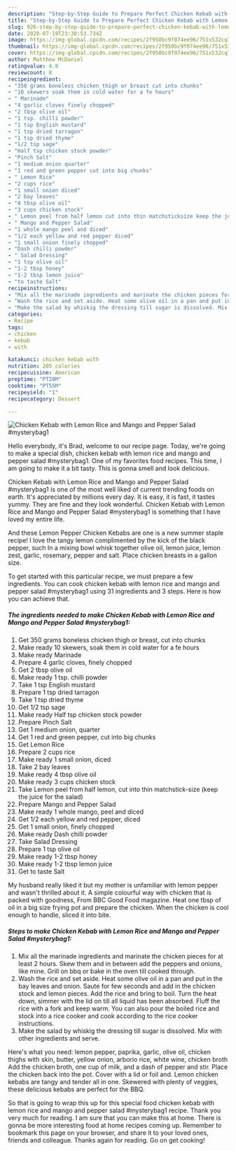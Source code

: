 ```yaml
---
description: "Step-by-Step Guide to Prepare Perfect Chicken Kebab with Lemon Rice and Mango and Pepper Salad #mysterybag1"
title: "Step-by-Step Guide to Prepare Perfect Chicken Kebab with Lemon Rice and Mango and Pepper Salad #mysterybag1"
slug: 926-step-by-step-guide-to-prepare-perfect-chicken-kebab-with-lemon-rice-and-mango-and-pepper-salad-mysterybag1
date: 2020-07-19T23:30:53.734Z
image: https://img-global.cpcdn.com/recipes/2f950bc9f074ee96/751x532cq70/chicken-kebab-with-lemon-rice-and-mango-and-pepper-salad-mysterybag1-recipe-main-photo.jpg
thumbnail: https://img-global.cpcdn.com/recipes/2f950bc9f074ee96/751x532cq70/chicken-kebab-with-lemon-rice-and-mango-and-pepper-salad-mysterybag1-recipe-main-photo.jpg
cover: https://img-global.cpcdn.com/recipes/2f950bc9f074ee96/751x532cq70/chicken-kebab-with-lemon-rice-and-mango-and-pepper-salad-mysterybag1-recipe-main-photo.jpg
author: Matthew McDaniel
ratingvalue: 4.8
reviewcount: 8
recipeingredient:
- "350 grams boneless chicken thigh or breast cut into chunks"
- "10 skewers soak them in cold water for a fe hours"
- " Marinade"
- "4 garlic cloves finely chopped"
- "2 tbsp olive oil"
- "1 tsp. chilli powder"
- "1 tsp English mustard"
- "1 tsp dried tarragon"
- "1 tsp dried thyme"
- "1/2 tsp sage"
- "Half tsp chicken stock powder"
- "Pinch Salt"
- "1 medium onion quarter"
- "1 red and green pepper cut into big chunks"
- " Lemon Rice"
- "2 cups rice"
- "1 small onion diced"
- "2 bay leaves"
- "4 tbsp olive oil"
- "3 cups chicken stock"
- " Lemon peel from half lemon cut into thin matchsticksize keep the juice for the salad"
- " Mango and Pepper Salad"
- "1 whole mango peel and diced"
- "1/2 each yellow and red pepper diced"
- "1 small onion finely chopped"
- "Dash chilli powder"
- " Salad Dressing"
- "1 tsp olive oil"
- "1-2 tbsp honey"
- "1-2 tbsp lemon juice"
- "to taste Salt"
recipeinstructions:
- "Mix all the marinade ingredients and marinate the chicken pieces for at least 2 hours. Skew them and in between add the peppers and onions, like mine. Grill on bbq or bake in the oven till cooked through."
- "Wash the rice and set aside. Heat some olive oil in a pan and put in the bay leaves and onion. Saute for few seconds and add in the chicken stock and lemon pieces. Add the rice and bring to boil. Turn the heat down, simmer with the lid on till all liquid has been absorbed. Fluff the rice with a fork and keep warm. You can also pour the boiled rice and stock into a rice cooker and cook according to the rice cooker instructions."
- "Make the salad by whiskig the dressing till sugar is dissolved. Mix with other ingredients and serve."
categories:
- Recipe
tags:
- chicken
- kebab
- with

katakunci: chicken kebab with 
nutrition: 205 calories
recipecuisine: American
preptime: "PT20M"
cooktime: "PT55M"
recipeyield: "1"
recipecategory: Dessert

---
```



![Chicken Kebab with Lemon Rice and Mango and Pepper Salad #mysterybag1](https://img-global.cpcdn.com/recipes/2f950bc9f074ee96/751x532cq70/chicken-kebab-with-lemon-rice-and-mango-and-pepper-salad-mysterybag1-recipe-main-photo.jpg)

Hello everybody, it's Brad, welcome to our recipe page. Today, we're going to make a special dish, chicken kebab with lemon rice and mango and pepper salad #mysterybag1. One of my favorites food recipes. This time, I am going to make it a bit tasty. This is gonna smell and look delicious.

Chicken Kebab with Lemon Rice and Mango and Pepper Salad #mysterybag1 is one of the most well liked of current trending foods on earth. It's appreciated by millions every day. It is easy, it is fast, it tastes yummy. They are fine and they look wonderful. Chicken Kebab with Lemon Rice and Mango and Pepper Salad #mysterybag1 is something that I have loved my entire life.

And these Lemon Pepper Chicken Kebabs are one is a new summer staple recipe! I love the tangy lemon complimented by the kick of the black pepper, such In a mixing bowl whisk together olive oil, lemon juice, lemon zest, garlic, rosemary, pepper and salt. Place chicken breasts in a gallon size.


To get started with this particular recipe, we must prepare a few ingredients. You can cook chicken kebab with lemon rice and mango and pepper salad #mysterybag1 using 31 ingredients and 3 steps. Here is how you can achieve that.

<!--inarticleads1-->

##### The ingredients needed to make Chicken Kebab with Lemon Rice and Mango and Pepper Salad #mysterybag1:

1. Get 350 grams boneless chicken thigh or breast, cut into chunks
1. Make ready 10 skewers, soak them in cold water for a fe hours
1. Make ready  Marinade
1. Prepare 4 garlic cloves, finely chopped
1. Get 2 tbsp olive oil
1. Make ready 1 tsp. chilli powder
1. Take 1 tsp English mustard
1. Prepare 1 tsp dried tarragon
1. Take 1 tsp dried thyme
1. Get 1/2 tsp sage
1. Make ready Half tsp chicken stock powder
1. Prepare Pinch Salt
1. Get 1 medium onion, quarter
1. Get 1 red and green pepper, cut into big chunks
1. Get  Lemon Rice
1. Prepare 2 cups rice
1. Make ready 1 small onion, diced
1. Take 2 bay leaves
1. Make ready 4 tbsp olive oil
1. Make ready 3 cups chicken stock
1. Take  Lemon peel from half lemon, cut into thin matchstick-size (keep the juice for the salad)
1. Prepare  Mango and Pepper Salad
1. Make ready 1 whole mango, peel and diced
1. Get 1/2 each yellow and red pepper, diced
1. Get 1 small onion, finely chopped
1. Make ready Dash chilli powder
1. Take  Salad Dressing
1. Prepare 1 tsp olive oil
1. Make ready 1-2 tbsp honey
1. Make ready 1-2 tbsp lemon juice
1. Get to taste Salt


My husband really liked it but my mother is unfamiliar with lemon pepper and wasn&#39;t thrilled about it. A simple colourful way with chicken that is packed with goodness, From BBC Good Food magazine. Heat one tbsp of oil in a big size frying pot and prepare the chicken. When the chicken is cool enough to handle, sliced it into bite. 

<!--inarticleads2-->

##### Steps to make Chicken Kebab with Lemon Rice and Mango and Pepper Salad #mysterybag1:

1. Mix all the marinade ingredients and marinate the chicken pieces for at least 2 hours. Skew them and in between add the peppers and onions, like mine. Grill on bbq or bake in the oven till cooked through.
1. Wash the rice and set aside. Heat some olive oil in a pan and put in the bay leaves and onion. Saute for few seconds and add in the chicken stock and lemon pieces. Add the rice and bring to boil. Turn the heat down, simmer with the lid on till all liquid has been absorbed. Fluff the rice with a fork and keep warm. You can also pour the boiled rice and stock into a rice cooker and cook according to the rice cooker instructions.
1. Make the salad by whiskig the dressing till sugar is dissolved. Mix with other ingredients and serve.


Here&#39;s what you need: lemon pepper, paprika, garlic, olive oil, chicken thighs with skin, butter, yellow onion, arborio rice, white wine, chicken broth Add the chicken broth, one cup of milk, and a dash of pepper and stir. Place the chicken back into the pot. Cover with a lid or foil and. Lemon chicken kebabs are tangy and tender all in one. Skewered with plenty of veggies, these delicious kebabs are perfect for the BBQ. 

So that is going to wrap this up for this special food chicken kebab with lemon rice and mango and pepper salad #mysterybag1 recipe. Thank you very much for reading. I am sure that you can make this at home. There is gonna be more interesting food at home recipes coming up. Remember to bookmark this page on your browser, and share it to your loved ones, friends and colleague. Thanks again for reading. Go on get cooking!
